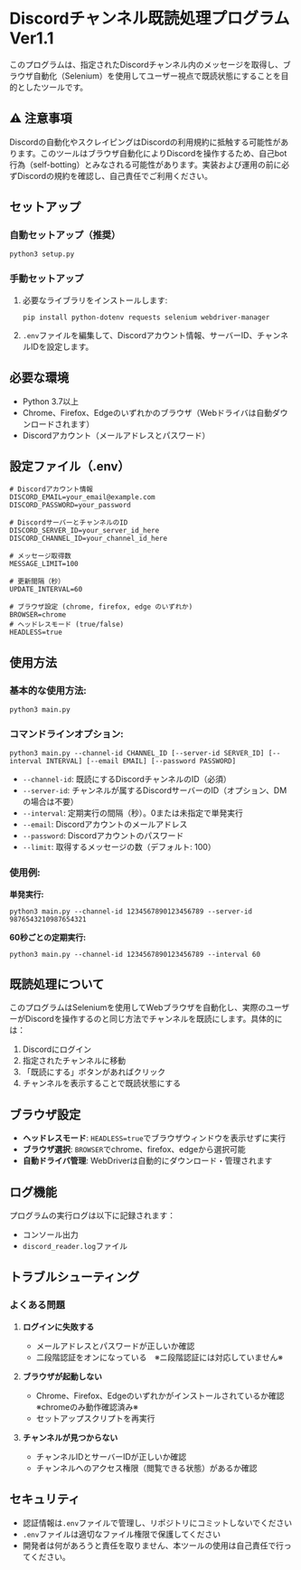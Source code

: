 # Discordチャンネル既読処理プログラム Ver1.1

このプログラムは、指定されたDiscordチャンネル内のメッセージを取得し、ブラウザ自動化（Selenium）を使用してユーザー視点で既読状態にすることを目的としたツールです。

## ⚠️ 注意事項

Discordの自動化やスクレイピングはDiscordの利用規約に抵触する可能性があります。このツールはブラウザ自動化によりDiscordを操作するため、自己bot行為（self-botting）とみなされる可能性があります。実装および運用の前に必ずDiscordの規約を確認し、自己責任でご利用ください。

## セットアップ

### 自動セットアップ（推奨）
```
python3 setup.py
```

### 手動セットアップ
1. 必要なライブラリをインストールします:
   ```
   pip install python-dotenv requests selenium webdriver-manager
   ```

2. `.env`ファイルを編集して、Discordアカウント情報、サーバーID、チャンネルIDを設定します。

## 必要な環境

- Python 3.7以上
- Chrome、Firefox、Edgeのいずれかのブラウザ（Webドライバは自動ダウンロードされます）
- Discordアカウント（メールアドレスとパスワード）

## 設定ファイル（.env）

```
# Discordアカウント情報
DISCORD_EMAIL=your_email@example.com
DISCORD_PASSWORD=your_password

# DiscordサーバーとチャンネルのID
DISCORD_SERVER_ID=your_server_id_here
DISCORD_CHANNEL_ID=your_channel_id_here

# メッセージ取得数
MESSAGE_LIMIT=100

# 更新間隔（秒）
UPDATE_INTERVAL=60

# ブラウザ設定 (chrome, firefox, edge のいずれか)
BROWSER=chrome
# ヘッドレスモード (true/false)
HEADLESS=true
```

## 使用方法

### 基本的な使用方法:
```
python3 main.py
```

### コマンドラインオプション:
```
python3 main.py --channel-id CHANNEL_ID [--server-id SERVER_ID] [--interval INTERVAL] [--email EMAIL] [--password PASSWORD]
```

- `--channel-id`: 既読にするDiscordチャンネルのID（必須）
- `--server-id`: チャンネルが属するDiscordサーバーのID（オプション、DMの場合は不要）
- `--interval`: 定期実行の間隔（秒）。0または未指定で単発実行
- `--email`: Discordアカウントのメールアドレス
- `--password`: Discordアカウントのパスワード
- `--limit`: 取得するメッセージの数（デフォルト: 100）

### 使用例:

**単発実行:**
```
python3 main.py --channel-id 1234567890123456789 --server-id 9876543210987654321
```

**60秒ごとの定期実行:**
```
python3 main.py --channel-id 1234567890123456789 --interval 60
```

## 既読処理について

このプログラムはSeleniumを使用してWebブラウザを自動化し、実際のユーザーがDiscordを操作するのと同じ方法でチャンネルを既読にします。具体的には：

1. Discordにログイン
2. 指定されたチャンネルに移動
3. 「既読にする」ボタンがあればクリック
4. チャンネルを表示することで既読状態にする

## ブラウザ設定

- **ヘッドレスモード**: `HEADLESS=true`でブラウザウィンドウを表示せずに実行
- **ブラウザ選択**: `BROWSER`でchrome、firefox、edgeから選択可能
- **自動ドライバ管理**: WebDriverは自動的にダウンロード・管理されます

## ログ機能

プログラムの実行ログは以下に記録されます：
- コンソール出力
- `discord_reader.log`ファイル

## トラブルシューティング

### よくある問題

1. **ログインに失敗する**
   - メールアドレスとパスワードが正しいか確認
   - 二段階認証をオンになっている　※ニ段階認証には対応していません※

2. **ブラウザが起動しない**
   - Chrome、Firefox、Edgeのいずれかがインストールされているか確認　※chromeのみ動作確認済み※
   - セットアップスクリプトを再実行

3. **チャンネルが見つからない**
   - チャンネルIDとサーバーIDが正しいか確認
   - チャンネルへのアクセス権限（閲覧できる状態）があるか確認

## セキュリティ

- 認証情報は`.env`ファイルで管理し、リポジトリにコミットしないでください
- `.env`ファイルは適切なファイル権限で保護してください
- 開発者は何があろうと責任を取りません、本ツールの使用は自己責任で行ってください。
